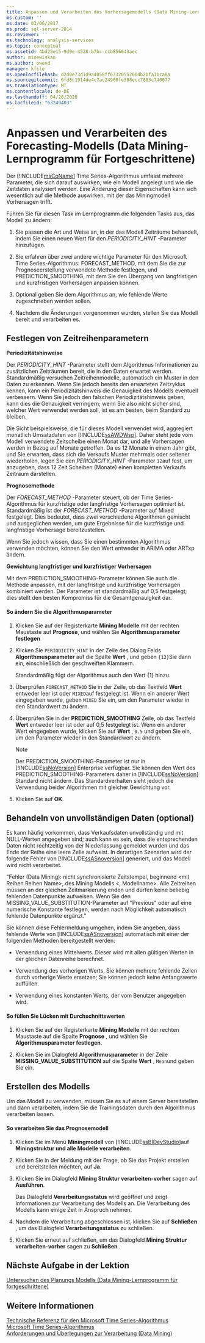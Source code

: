 ```yaml
---
title: Anpassen und Verarbeiten des Vorhersagemodells (Data Mining-Lernprogramm für Fortgeschrittene) | Microsoft-Dokumentation
ms.custom: ''
ms.date: 03/06/2017
ms.prod: sql-server-2014
ms.reviewer: ''
ms.technology: analysis-services
ms.topic: conceptual
ms.assetid: 4bd25e15-9d9e-4528-b7bc-ccb856643aec
author: minewiskan
ms.author: owend
manager: kfile
ms.openlocfilehash: d2d0e73d1d9a4058ff63320552604b2bfa1bca8a
ms.sourcegitcommit: 6fd8c1914de4c7ac24900fe388ecc7883c740077
ms.translationtype: MT
ms.contentlocale: de-DE
ms.lasthandoff: 04/26/2020
ms.locfileid: "63249403"
---
```

# <a name="customizing-and-processing-the-forecasting-model-intermediate-data-mining-tutorial"></a>Anpassen und Verarbeiten des Forecasting-Modells (Data Mining-Lernprogramm für Fortgeschrittene)
  Der [!INCLUDE[msCoName](../includes/msconame-md.md)] Time Series-Algorithmus umfasst mehrere Parameter, die sich darauf auswirken, wie ein Modell angelegt und wie die Zeitdaten analysiert werden. Eine Änderung dieser Eigenschaften kann sich wesentlich auf die Methode auswirken, mit der das Miningmodell Vorhersagen trifft.  
  
 Führen Sie für diesen Task im Lernprogramm die folgenden Tasks aus, das Modell zu ändern:  
  
1.  Sie passen die Art und Weise an, in der das Modell Zeiträume behandelt, indem Sie einen neuen Wert für den *PERIODICITY_HINT* -Parameter hinzufügen.  
  
2.  Sie erfahren über zwei andere wichtige Parameter für den Microsoft Time Series-Algorithmus: FORECAST_METHOD, mit dem Sie die zur Prognoseerstellung verwendete Methode festlegen, und PREDICTION_SMOOTHING, mit dem Sie den Übergang von langfristigen und kurzfristigen Vorhersagen anpassen können.  
  
3.  Optional geben Sie dem Algorithmus an, wie fehlende Werte zugeschrieben werden sollen.  
  
4.  Nachdem die Änderungen vorgenommen wurden, stellen Sie das Modell bereit und verarbeiten es.  
  
## <a name="setting-time-series-parameters"></a>Festlegen von Zeitreihenparametern  
 **Periodizitätshinweise**  
  
 Der *PERIODICITY_HINT* -Parameter stellt dem Algorithmus Informationen zu zusätzlichen Zeiträumen bereit, die in den Daten erwartet werden. Standardmäßig versuchen Zeitreihenmodelle, automatisch ein Muster in den Daten zu erkennen. Wenn Sie jedoch bereits den erwarteten Zeitzyklus kennen, kann ein Periodizitätshinweis die Genauigkeit des Modells eventuell verbessern. Wenn Sie jedoch den falschen Periodizitätshinweis geben, kann dies die Genauigkeit verringern; wenn Sie also nicht sicher sind, welcher Wert verwendet werden soll, ist es am besten, beim Standard zu bleiben.  
  
 Die Sicht beispielsweise, die für dieses Modell verwendet wird, aggregiert monatlich Umsatzdaten von [!INCLUDE[ssAWDWsp](../includes/ssawdwsp-md.md)]. Daher steht jede vom Modell verwendete Zeitscheibe einen Monat dar, und alle Vorhersagen werden in Bezug auf Monate getroffen. Da es 12 Monate in einem Jahr gibt, und Sie erwarten, dass sich die Verkaufs Muster mehrmals oder seltener wiederholen, legen Sie den *PERIODICITY_HINT* -Parameter `12`auf fest, um anzugeben, dass 12 Zeit Scheiben (Monate) einen kompletten Verkaufs Zeitraum darstellen.  
  
 **Prognosemethode**  
  
 Der *FORECAST_METHOD* -Parameter steuert, ob der Time Series-Algorithmus für kurzfristige oder langfristige Vorhersagen optimiert ist. Standardmäßig ist der *FORECAST_METHOD* -Parameter auf Mixed festgelegt. Dies bedeutet, dass zwei verschiedene Algorithmen gemischt und ausgeglichen werden, um gute Ergebnisse für die kurzfristige und langfristige Vorhersage bereitzustellen.  
  
 Wenn Sie jedoch wissen, dass Sie einen bestimmten Algorithmus verwenden möchten, können Sie den Wert entweder in ARIMA oder ARTxp ändern.  
  
 **Gewichtung langfristiger und kurzfristiger Vorhersagen**  
  
 Mit dem PREDICTION_SMOOTHING-Parameter können Sie auch die Methode anpassen, mit der langfristige und kurzfristige Vorhersagen kombiniert werden. Der Parameter ist standardmäßig auf 0,5 festgelegt; dies stellt den besten Kompromiss für die Gesamtgenauigkeit dar.  
  
#### <a name="to-change-the-algorithm-parameters"></a>So ändern Sie die Algorithmusparameter  
  
1.  Klicken Sie auf der Registerkarte **Mining Modelle** mit der rechten Maustaste auf **Prognose**, und wählen Sie **Algorithmusparameter festlegen**  
  
2.  Klicken Sie `PERIODICITY_HINT` in der Zeile des Dialog Felds **Algorithmusparameter** auf die Spalte **Wert** , und geben `{12}`Sie dann ein, einschließlich der geschweiften Klammern.  
  
     Standardmäßig fügt der Algorithmus auch den Wert {1} hinzu.  
  
3.  Überprüfen `FORECAST_METHOD` Sie in der Zeile, ob das Textfeld **Wert** entweder leer ist oder `MIXED`auf festgelegt ist. Wenn ein anderer Wert eingegeben wurde, geben `MIXED` Sie ein, um den Parameter wieder in den Standardwert zu ändern.  
  
4.  Überprüfen Sie in der **PREDICTION_SMOOTHING** Zeile, ob das Textfeld **Wert** entweder leer ist oder auf 0,5 festgelegt ist. Wenn ein anderer Wert eingegeben wurde, klicken Sie auf **Wert** , `0.5` und geben Sie ein, um den Parameter wieder in den Standardwert zu ändern.  
  
    > [!NOTE]  
    >  Der PREDICTION_SMOOTHING-Parameter ist nur in [!INCLUDE[ssNoVersion](../includes/ssnoversion-md.md)] Enterprise verfügbar. Sie können den Wert des PREDICTION_SMOOTHING-Parameters daher in [!INCLUDE[ssNoVersion](../includes/ssnoversion-md.md)] Standard nicht ändern. Das Standardverhalten sieht jedoch die Verwendung beider Algorithmen mit gleicher Gewichtung vor.  
  
5.  Klicken Sie auf **OK**.  
  
## <a name="handling-missing-data-optional"></a>Behandeln von unvollständigen Daten (optional)  
 Es kann häufig vorkommen, dass Verkaufsdaten unvollständig und mit NULL-Werten angegeben sind; auch kann es sein, dass die entsprechenden Daten nicht rechtzeitig von der Niederlassung gemeldet wurden und das Ende der Reihe eine leere Zelle aufweist. In derartigen Szenarien wird der folgende Fehler von [!INCLUDE[ssASnoversion](../includes/ssasnoversion-md.md)] generiert, und das Modell wird nicht verarbeitet.  
  
 "Fehler (Data Mining): nicht synchronisierte Zeitstempel, beginnend \<mit Reihen Reihen Name>, des Mining Modells \<, Modellname>. Alle Zeitreihen müssen an der gleichen Zeitmarkierung enden und dürfen keine beliebig fehlenden Datenpunkte aufweisen. Wenn Sie den MISSING_VALUE_SUBSTITUTION-Parameter auf "Previous" oder auf eine numerische Konstante festlegen, werden nach Möglichkeit automatisch fehlende Datenpunkte ergänzt."  
  
 Sie können diese Fehlermeldung umgehen, indem Sie angeben, dass fehlende Werte von [!INCLUDE[ssASnoversion](../includes/ssasnoversion-md.md)] automatisch mit einer der folgenden Methoden bereitgestellt werden:  
  
-   Verwendung eines Mittelwerts. Dieser wird mit allen gültigen Werten in der gleichen Datenreihe berechnet.  
  
-   Verwendung des vorherigen Werts. Sie können mehrere fehlende Zellen durch vorherige Werte ersetzen; Sie können jedoch keine Anfangswerte auffüllen.  
  
-   Verwendung eines konstanten Werts, der vom Benutzer angegeben wird.  
  
#### <a name="to-specify-that-gaps-be-filled-by-averaging-values"></a>So füllen Sie Lücken mit Durchschnittswerten  
  
1.  Klicken Sie auf der Registerkarte **Mining Modelle** mit der rechten Maustaste auf die Spalte **Prognose** , und wählen Sie **Algorithmusparameter festlegen**.  
  
2.  Klicken Sie im Dialogfeld **Algorithmusparameter** in der Zeile **MISSING_VALUE_SUBSTITUTION** auf die Spalte **Wert** , `Mean`und geben Sie ein.  
  
## <a name="build-the-model"></a>Erstellen des Modells  
 Um das Modell zu verwenden, müssen Sie es auf einem Server bereitstellen und dann verarbeiten, indem Sie die Trainingsdaten durch den Algorithmus verarbeiten lassen.  
  
#### <a name="to-process-the-forecasting-model"></a>So verarbeiten Sie das Prognosemodell  
  
1.  Klicken Sie im Menü **Miningmodell** von [!INCLUDE[ssBIDevStudio](../includes/ssbidevstudio-md.md)]auf **Miningstruktur und alle Modelle verarbeiten**.  
  
2.  Klicken Sie in der Meldung mit der Frage, ob Sie das Projekt erstellen und bereitstellen möchten, auf **Ja**.  
  
3.  Klicken Sie im Dialogfeld **Mining Struktur verarbeiten-vorher** sagen auf **Ausführen**.  
  
     Das Dialogfeld **Verarbeitungsstatus** wird geöffnet und zeigt Informationen zur Verarbeitung des Modells an. Die Verarbeitung des Modells kann einige Zeit in Anspruch nehmen.  
  
4.  Nachdem die Verarbeitung abgeschlossen ist, klicken Sie auf **Schließen** , um das Dialogfeld **Verarbeitungsstatus** zu schließen.  
  
5.  Klicken Sie erneut auf schließen, um das Dialogfeld **Mining Struktur verarbeiten-vorher** sagen zu **Schließen** .  
  
## <a name="next-task-in-lesson"></a>Nächste Aufgabe in der Lektion  
 [Untersuchen des Planungs Modells &#40;Data Mining-Lernprogramm für fortgeschrittene&#41;](../../2014/tutorials/exploring-the-forecasting-model-intermediate-data-mining-tutorial.md)  
  
## <a name="see-also"></a>Weitere Informationen  
 [Technische Referenz für den Microsoft Time Series-Algorithmus](../../2014/analysis-services/data-mining/microsoft-time-series-algorithm-technical-reference.md)   
 [Microsoft Time Series-Algorithmus](../../2014/analysis-services/data-mining/microsoft-time-series-algorithm.md)   
 [Anforderungen und Überlegungen zur Verarbeitung &#40;Data Mining&#41;](../../2014/analysis-services/data-mining/processing-requirements-and-considerations-data-mining.md)  
  
  
